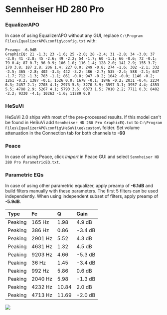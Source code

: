 # Sennheiser HD 280 Pro

### EqualizerAPO
In case of using EqualizerAPO without any GUI, replace `C:\Program Files\EqualizerAPO\config\config.txt`
with:
```
Preamp: -6.0dB
GraphicEQ: 21 -1.3; 23 -1.6; 25 -2.0; 28 -2.4; 31 -2.8; 34 -3.0; 37 -3.0; 41 -2.8; 45 -2.6; 49 -2.2; 54 -1.7; 60 -1.1; 66 -0.6; 72 -0.1; 79 0.4; 87 0.7; 96 0.9; 106 1.0; 116 1.4; 128 2.0; 141 2.9; 155 3.7; 170 3.8; 187 2.8; 206 1.4; 227 0.0; 249 -0.8; 274 -1.6; 302 -2.1; 332 -2.5; 365 -2.8; 402 -3.3; 442 -3.2; 486 -2.7; 535 -2.4; 588 -2.1; 647 -1.7; 712 -1.3; 783 -1.1; 861 -0.8; 947 -0.2; 1042 -0.0; 1146 -0.2; 1261 -0.2; 1387 -0.1; 1526 0.0; 1678 -0.1; 1846 -0.2; 2031 -0.4; 2234 0.3; 2457 2.1; 2703 4.1; 2973 5.5; 3270 3.9; 3597 3.1; 3957 4.4; 4353 5.5; 4788 2.9; 5267 4.1; 5793 3.6; 6373 1.5; 7010 2.2; 7711 0.3; 8482 -2.2; 9330 -4.1; 10263 -1.6; 11289 0.0
```

### HeSuVi
HeSuVi 2.0 ships with most of the pre-processed results. If this model can't be found in HeSuVi add
`Sennheiser HD 280 Pro GraphicEQ.txt` to `C:\Program Files\EqualizerAPO\config\HeSuVi\eq\custom\` folder.
Set volume attenuation in the Connection tab for both channels to **-60**

### Peace
In case of using Peace, click *Import* in Peace GUI and select `Sennheiser HD 280 Pro ParametricEQ.txt`.

### Parametric EQs
In case of using other parametric equalizer, apply preamp of **-6.1dB** and build filters manually
with these parameters. The first 5 filters can be used independently.
When using independent subset of filters, apply preamp of **-5.9dB**.

| Type    | Fc      |     Q | Gain    |
|:--------|:--------|:------|:--------|
| Peaking | 165 Hz  |  1.98 | 4.9 dB  |
| Peaking | 386 Hz  |  0.86 | -3.4 dB |
| Peaking | 2901 Hz |  5.52 | 4.3 dB  |
| Peaking | 4631 Hz |  1.32 | 4.5 dB  |
| Peaking | 9203 Hz |  4.66 | -5.3 dB |
| Peaking | 36 Hz   |  1.45 | -3.4 dB |
| Peaking | 992 Hz  |  5.86 | 0.6 dB  |
| Peaking | 2040 Hz |  5.98 | -1.3 dB |
| Peaking | 4232 Hz | 10.84 | 2.0 dB  |
| Peaking | 4713 Hz | 11.69 | -2.0 dB |

![](https://raw.githubusercontent.com/jaakkopasanen/AutoEq/master/results/rtings/rtings/Sennheiser%20HD%20280%20Pro/Sennheiser%20HD%20280%20Pro.png)